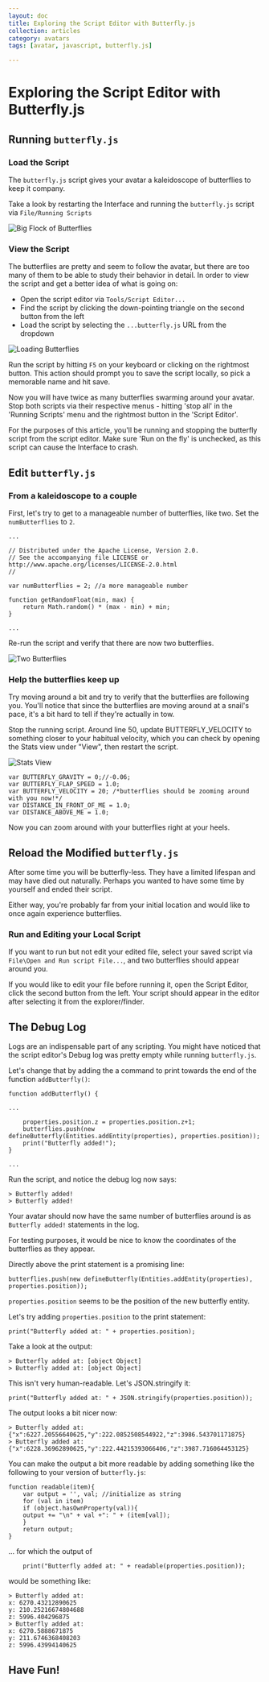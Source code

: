```yaml
---
layout: doc
title: Exploring the Script Editor with Butterfly.js
collection: articles
category: avatars
tags: [avatar, javascript, butterfly.js]

---
```


# Exploring the Script Editor with Butterfly.js

## Running `butterfly.js`

### Load the Script

The `butterfly.js` script gives your avatar a kaleidoscope of butterflies to keep it company. 

Take a look by restarting the Interface and running the `butterfly.js` script via `File/Running Scripts`

![Big Flock of Butterflies ](./images/big_flock.png "Big Flock of Butterflies")

### View the Script

The butterflies are pretty and seem to follow the avatar, but there are too many of them to be able to study their behavior in detail. In order to view the script and get a better idea of what is going on:

- Open the script editor via `Tools/Script Editor...`
- Find the script by clicking the down-pointing triangle on the second button from the left
- Load the script by selecting the `...butterfly.js` URL from the dropdown

![Loading Butterflies ](./images/loading_butterflies.png "Loading Butterflies")

Run the script by hitting `F5` on your keyboard or clicking on the rightmost button. This action should prompt you to save the script locally, so pick a memorable name and hit save. 

Now you will have twice as many butterflies swarming around your avatar. Stop both scripts via their respective menus - hitting 'stop all' in the 'Running Scripts' menu and the rightmost button in the 'Script Editor'. 

For the purposes of this article, you'll be running and stopping the butterfly script from the script editor. Make sure 'Run on the fly' is unchecked, as this script can cause the Interface to crash. 

## Edit `butterfly.js`

### From a kaleidoscope to a couple

First, let's try to get to a manageable number of butterflies, like two. Set the `numButterflies` to `2`.

```
...

// Distributed under the Apache License, Version 2.0.
// See the accompanying file LICENSE or http://www.apache.org/licenses/LICENSE-2.0.html
//

var numButterflies = 2; //a more manageable number

function getRandomFloat(min, max) {
    return Math.random() * (max - min) + min;
}

...
```
Re-run the script and verify that there are now two butterflies.

![Two Butterflies](./images/two_butterflies.png "Two Butterflies")

### Help the butterflies keep up

Try moving around a bit and try to verify that the butterflies are following you. You'll notice that since the butterflies are moving around at a snail's pace, it's a bit hard to tell if they're actually in tow. 

Stop the running script. Around line 50, update BUTTERFLY_VELOCITY to something closer to your habitual velocity, which you can check by opening the Stats view under "View", then restart the script. 

![Stats View](./images/stats_view.png "Stats View")

```
var BUTTERFLY_GRAVITY = 0;//-0.06;
var BUTTERFLY_FLAP_SPEED = 1.0;
var BUTTERFLY_VELOCITY = 20; /*butterflies should be zooming around with you now!*/
var DISTANCE_IN_FRONT_OF_ME = 1.0;
var DISTANCE_ABOVE_ME = 1.0;
```
Now you can zoom around with your butterflies right at your heels. 

## Reload the Modified `butterfly.js`

After some time you will be butterfly-less. They have a limited lifespan and may have died out naturally. Perhaps you wanted to have some time by yourself and ended their script. 

Either way, you're probably far from your initial location and would like to once again experience butterflies. 

### Run and Editing your Local Script

If you want to run but not edit your edited file, select your saved script via `File\Open and Run script File...`, and two butterflies should appear around you. 

If you would like to edit your file before running it, open the Script Editor, click the second button from the left. Your script should appear in the editor after selecting it from the explorer/finder.

## The Debug Log

Logs are an indispensable part of any scripting. You might have noticed that the script editor's Debug log was pretty empty while running `butterfly.js`. 

Let's change that by adding the a command to print towards the end of the function `addButterfly()`:

```
function addButterfly() {

...

    properties.position.z = properties.position.z+1;
    butterflies.push(new defineButterfly(Entities.addEntity(properties), properties.position));
	print("Butterfly added!");
}

...

```
Run the script, and notice the debug log now says:

```
> Butterfly added!
> Butterfly added!
```

Your avatar should now have the same number of butterflies around is as `Butterfly added!` statements in the log. 

For testing purposes, it would be nice to know the coordinates of the butterflies as they appear. 

Directly above the print statement is a promising line:

`butterflies.push(new defineButterfly(Entities.addEntity(properties), properties.position));`

`properties.position` seems to be the position of the new butterfly entity. 

Let's try adding `properties.position` to the print statement:

```
print("Butterfly added at: " + properties.position);
```

Take a look at the output:

```
> Butterfly added at: [object Object]
> Butterfly added at: [object Object]
```

This isn't very human-readable. Let's JSON.stringify it:

```
print("Butterfly added at: " + JSON.stringify(properties.position));
```

The output looks a bit nicer now:

```
> Butterfly added at: {"x":6227.20556640625,"y":222.0852508544922,"z":3986.543701171875}
> Butterfly added at: {"x":6228.36962890625,"y":222.44215393066406,"z":3987.716064453125}
```

You can make the output a bit more readable by adding something like the following to your version of `butterfly.js`:

```
function readable(item){
	var output = '', val; //initialize as string
	for (val in item)
	if (object.hasOwnProperty(val)){
	output += "\n" + val +": " + (item[val]);
	}
	return output;
}

```

... for which the output of 

```
	print("Butterfly added at: " + readable(properties.position));
```

would be something like:

```
> Butterfly added at: 
x: 6270.43212890625
y: 210.25216674804688
z: 5996.404296875
> Butterfly added at: 
x: 6270.5888671875
y: 211.6746368408203
z: 5996.43994140625
```
## Have Fun!